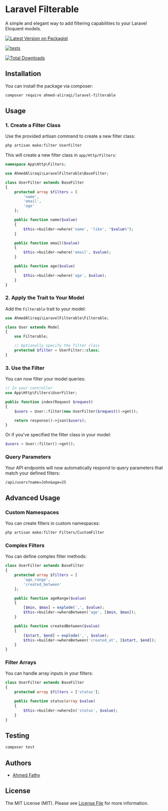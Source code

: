 # Laravel Filterable

A simple and elegant way to add filtering capabilities to your Laravel Eloquent models.

[![Latest Version on Packagist](https://img.shields.io/packagist/v/ahmed-aliraqi/laravel-filterable.svg?style=flat-square)](https://packagist.org/packages/ahmed-aliraqi/laravel-filterable)

[![tests](https://github.com/ahmed-aliraqi/laravel-filterable/actions/workflows/tests.yaml/badge.svg?branch=main)](https://github.com/ahmed-aliraqi/laravel-filterable/actions/workflows/tests.yaml)

[![Total Downloads](https://img.shields.io/packagist/dt/ahmed-aliraqi/laravel-filterable.svg?style=flat-square)](https://packagist.org/packages/ahmed-aliraqi/laravel-filterable)

## Installation

You can install the package via composer:

```bash
composer require ahmed-aliraqi/laravel-filterable
```

## Usage

### 1. Create a Filter Class

Use the provided artisan command to create a new filter class:

```bash
php artisan make:filter UserFilter
```

This will create a new filter class in `app/Http/Filters`:

```php
namespace App\Http\Filters;

use AhmedAliraqi\LaravelFilterable\BaseFilter;

class UserFilter extends BaseFilter
{
    protected array $filters = [
        'name',
        'email',
        'age'
    ];

    public function name($value)
    {
        $this->builder->where('name', 'like', "$value%");
    }

    public function email($value)
    {
        $this->builder->where('email', $value);
    }

    public function age($value)
    {
        $this->builder->where('age', $value);
    }
}
```

### 2. Apply the Trait to Your Model

Add the `Filterable` trait to your model:

```php
use AhmedAliraqi\LaravelFilterable\Filterable;

class User extends Model
{
    use Filterable;

    // Optionally specify the filter class
    protected $filter = UserFilter::class;
}
```

### 3. Use the Filter

You can now filter your model queries:

```php
// In your controller
use App\Http\Filters\UserFilter;

public function index(Request $request)
{
    $users = User::filter(new UserFilter($request))->get();

    return response()->json($users);
}
```

Or if you've specified the filter class in your model:

```php
$users = User::filter()->get();
```

### Query Parameters

Your API endpoints will now automatically respond to query parameters that match your defined filters:

```
/api/users?name=John&age=25
```

## Advanced Usage

### Custom Namespaces

You can create filters in custom namespaces:

```bash
php artisan make:filter Filters/CustomFilter
```

### Complex Filters

You can define complex filter methods:

```php
class UserFilter extends BaseFilter
{
    protected array $filters = [
        'age_range',
        'created_between'
    ];

    public function ageRange($value)
    {
        [$min, $max] = explode(',', $value);
        $this->builder->whereBetween('age', [$min, $max]);
    }

    public function createdBetween($value)
    {
        [$start, $end] = explode(',', $value);
        $this->builder->whereBetween('created_at', [$start, $end]);
    }
}
```

### Filter Arrays

You can handle array inputs in your filters:

```php
class UserFilter extends BaseFilter
{
    protected array $filters = ['status'];

    public function status(array $value)
    {
        $this->builder->whereIn('status', $value);
    }
}
```

## Testing

```bash
composer test
```

## Authors

- [Ahmed Fathy](https://github.com/ahmed-aliraqi)

## License

The MIT License (MIT). Please see [License File](LICENSE.md) for more information.
